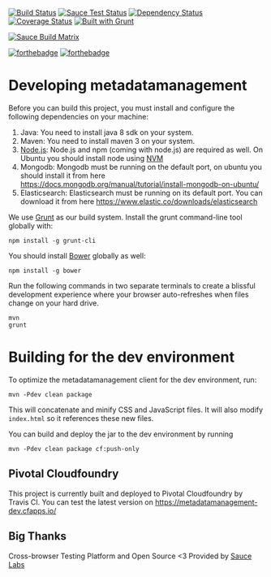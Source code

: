 [![Build Status](https://travis-ci.org/dzhw/metadatamanagement.svg?branch=development)](https://travis-ci.org/dzhw/metadatamanagement)  [![Sauce Test Status](https://saucelabs.com/buildstatus/rreitmann)](https://saucelabs.com/u/rreitmann)
[![Dependency Status](https://beta.gemnasium.com/badges/github.com/dzhw/metadatamanagement.svg)](https://beta.gemnasium.com/projects/github.com/dzhw/metadatamanagement)[![Coverage Status](https://coveralls.io/repos/dzhw/metadatamanagement/badge.svg?branch=development&service=github)](https://coveralls.io/github/dzhw/metadatamanagement?branch=development) [![Built with Grunt](https://cdn.gruntjs.com/builtwith.svg)](https://gruntjs.com/)

[![Sauce Build Matrix](https://saucelabs.com/browser-matrix/rreitmann.svg)](https://saucelabs.com/u/rreitmann)

[![forthebadge](http://forthebadge.com/images/badges/built-by-developers.svg)](http://forthebadge.com) [![forthebadge](http://forthebadge.com/images/badges/uses-badges.svg)](http://forthebadge.com)
# Developing metadatamanagement

Before you can build this project, you must install and configure the following dependencies on your machine:

1. Java: You need to install java 8 sdk on your system.
2. Maven: You need to install maven 3 on your system.
3. [Node.js][]: Node.js and npm (coming with node.js) are required as well. On Ubuntu you should install node using [NVM][]
4. Mongodb: Mongodb must be running on the default port, on ubuntu you should install it from here https://docs.mongodb.org/manual/tutorial/install-mongodb-on-ubuntu/
5. Elasticsearch: Elasticsearch must be running on its default port. You can download it from here https://www.elastic.co/downloads/elasticsearch

We use [Grunt][] as our build system. Install the grunt command-line tool globally with:

    npm install -g grunt-cli

You should install [Bower][] globally as well:

    npm install -g bower

Run the following commands in two separate terminals to create a blissful development experience where your browser
auto-refreshes when files change on your hard drive.

    mvn
    grunt

# Building for the dev environment

To optimize the metadatamanagement client for the dev environment, run:

    mvn -Pdev clean package

This will concatenate and minify CSS and JavaScript files. It will also modify `index.html` so it references
these new files.

You can build and deploy the jar to the dev environment by running

    mvn -Pdev clean package cf:push-only

## Pivotal Cloudfoundry
This project is currently built and deployed to Pivotal Cloudfoundry by Travis CI. You can test the latest version on https://metadatamanagement-dev.cfapps.io/

## Big Thanks

Cross-browser Testing Platform and Open Source <3 Provided by [Sauce Labs][saucelabs]

[saucelabs]: https://saucelabs.com
[JHipster]: https://jhipster.github.io/
[Node.js]: https://nodejs.org/
[Bower]: http://bower.io/
[Grunt]: http://gruntjs.com/
[BrowserSync]: http://www.browsersync.io/
[Karma]: http://karma-runner.github.io/
[Jasmine]: http://jasmine.github.io/2.0/introduction.html
[Protractor]: https://angular.github.io/protractor/
[NVM]: https://github.com/creationix/nvm

